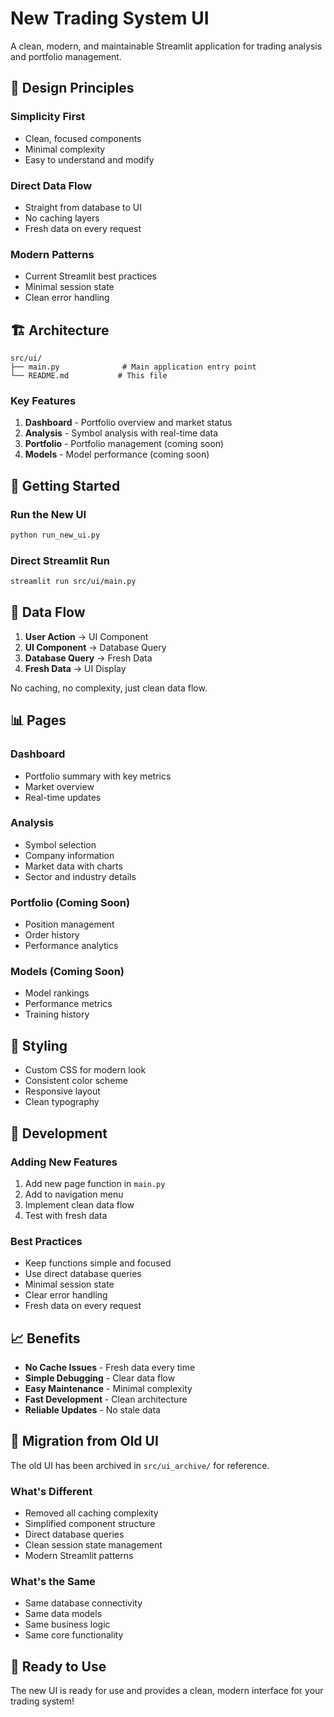 # New Trading System UI

A clean, modern, and maintainable Streamlit application for trading analysis and portfolio management.

## 🎯 Design Principles

### **Simplicity First**
- Clean, focused components
- Minimal complexity
- Easy to understand and modify

### **Direct Data Flow**
- Straight from database to UI
- No caching layers
- Fresh data on every request

### **Modern Patterns**
- Current Streamlit best practices
- Minimal session state
- Clean error handling

## 🏗️ Architecture

```
src/ui/
├── main.py              # Main application entry point
└── README.md           # This file
```

### **Key Features**

1. **Dashboard** - Portfolio overview and market status
2. **Analysis** - Symbol analysis with real-time data
3. **Portfolio** - Portfolio management (coming soon)
4. **Models** - Model performance (coming soon)

## 🚀 Getting Started

### **Run the New UI**
```bash
python run_new_ui.py
```

### **Direct Streamlit Run**
```bash
streamlit run src/ui/main.py
```

## 🔄 Data Flow

1. **User Action** → UI Component
2. **UI Component** → Database Query
3. **Database Query** → Fresh Data
4. **Fresh Data** → UI Display

No caching, no complexity, just clean data flow.

## 📊 Pages

### **Dashboard**
- Portfolio summary with key metrics
- Market overview
- Real-time updates

### **Analysis**
- Symbol selection
- Company information
- Market data with charts
- Sector and industry details

### **Portfolio** (Coming Soon)
- Position management
- Order history
- Performance analytics

### **Models** (Coming Soon)
- Model rankings
- Performance metrics
- Training history

## 🎨 Styling

- Custom CSS for modern look
- Consistent color scheme
- Responsive layout
- Clean typography

## 🔧 Development

### **Adding New Features**
1. Add new page function in `main.py`
2. Add to navigation menu
3. Implement clean data flow
4. Test with fresh data

### **Best Practices**
- Keep functions simple and focused
- Use direct database queries
- Minimal session state
- Clear error handling
- Fresh data on every request

## 📈 Benefits

- **No Cache Issues** - Fresh data every time
- **Simple Debugging** - Clear data flow
- **Easy Maintenance** - Minimal complexity
- **Fast Development** - Clean architecture
- **Reliable Updates** - No stale data

## 🔄 Migration from Old UI

The old UI has been archived in `src/ui_archive/` for reference.

### **What's Different**
- Removed all caching complexity
- Simplified component structure
- Direct database queries
- Clean session state management
- Modern Streamlit patterns

### **What's the Same**
- Same database connectivity
- Same data models
- Same business logic
- Same core functionality

## 🎉 Ready to Use

The new UI is ready for use and provides a clean, modern interface for your trading system! 